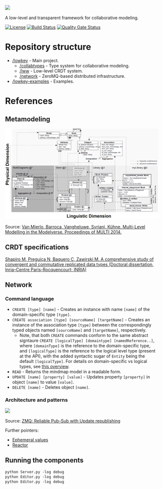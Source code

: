 <img src="https://github.com/david-istvan/lowkey/blob/main/assets/lowkey-logo.png" width="200">

A low-level and transparent framework for collaborative modeling.

[![License](https://img.shields.io/badge/license-GPL--3.0-blue.svg)](https://www.gnu.org/licenses/gpl-3.0)
[![Build Status](https://travis-ci.com/david-istvan/lowkey.svg?branch=main)](https://travis-ci.com/david-istvan/lowkey)
[![Quality Gate Status](https://sonarcloud.io/api/project_badges/measure?project=david-istvan_lowkey&metric=alert_status)](https://sonarcloud.io/dashboard?id=david-istvan_lowkey)

# Repository structure

- [/lowkey](https://github.com/david-istvan/lowkey/tree/main/lowkey) - Main project.
  -  [/collabtypes](https://github.com/david-istvan/lowkey/tree/main/lowkey/collabtypes) - Type system for collaborative modeling.
  -  [/lww](https://github.com/david-istvan/lowkey/tree/main/lowkey/lww) - Low-level CRDT system.
  -  [/network](https://github.com/david-istvan/lowkey/tree/main/lowkey/network) - ZeroMQ-based distributed infrastructure.
- [/lowkey-examples](https://github.com/david-istvan/lowkey/tree/main/lowkey-examples) - Examples.

# References

## Metamodeling

<img src="https://raw.githubusercontent.com/david-istvan/collabserver-modeling/main/docs/modelverse.PNG?raw=true"/>

Source: [Van Mierlo, Barroca, Vangheluwe, Syriani, Kühne. Multi-Level Modelling in the Modelverse. Proceedings of MULTI 2014.](http://miso.es/multi/2014/proceedings_MULTI.pdf#page=89)


## CRDT specifications

[Shapiro M, Preguiça N, Baquero C, Zawirski M. A comprehensive study of convergent and commutative replicated data types (Doctoral dissertation, Inria–Centre Paris-Rocquencourt; INRIA)](https://hal.inria.fr/file/index/docid/555588/filename/techreport.pdf)

## Network

### Command language

- ```CREATE [type] [name]``` - Creates an instance with name ```[name]``` of the domain-specific type ```[type]```.
- ```CREATE association [type] [sourceName] [targetName]``` - Creates an instance of the association type ```[type]``` between the correspondingly typed objects named ```[sourceName]``` and ```[targetName]```, respectively.
  - Note, that both ```CREATE``` commands conform to the same abstract signtaure ```CREATE [logicalType] [domaintype] [namedReference..]```, where ```[domainType]``` is the reference to the domain-specific type, and ```[logicalType]``` is the reference to the logical level type (present at the API), with the added syntactic sugar of ```Entity``` being the default ```[logicalType]```. For details on domain-specific vs logical types, see [this overview](https://raw.githubusercontent.com/david-istvan/collabserver-example-mindmap/main/model/mapping.png).
- ```READ``` - Returns the mindmap model in a readable form.
- ```UPDATE [name] [property] [value]``` - Updates property ```[property]``` in object ```[name]``` to value ```[value]```.
- ```DELETE [name]``` - Deletes object ```[name]```.

### Architecture and patterns

<img src="https://raw.githubusercontent.com/david-istvan/collabserver-modeling/main/docs/zmq_pattern.PNG?raw=true"/>

Source: [ZMQ: Reliable Pub-Sub with Update republishing](https://zguide.zeromq.org/docs/chapter5/#Republishing-Updates-from-Clients)

Further pointers:
* [Ephemeral values](https://zguide.zeromq.org/docs/chapter5/#Ephemeral-Values)
* [Reactor](https://zguide.zeromq.org/docs/chapter5/#Using-a-Reactor)

## Running the components

```
python Server.py -log debug
python Editor.py -log debug
python Editor.py -log debug
```
